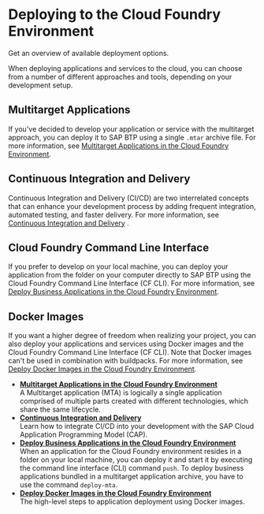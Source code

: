 <!-- loio2a21055cc94b4a528a820f73e6fa7d69 -->

# Deploying to the Cloud Foundry Environment

Get an overview of available deployment options.

When deploying applications and services to the cloud, you can choose from a number of different approaches and tools, depending on your development setup.



<a name="loio2a21055cc94b4a528a820f73e6fa7d69__section_obf_tyj_qnb"/>

## Multitarget Applications

If you've decided to develop your application or service with the multitarget approach, you can deploy it to SAP BTP using a single `.mtar` archive file. For more information, see [Multitarget Applications in the Cloud Foundry Environment](Multitarget_Applications_in_the_Cloud_Foundry_Environment_d04fc0e.md).



<a name="loio2a21055cc94b4a528a820f73e6fa7d69__section_sm1_5yj_qnb"/>

## Continuous Integration and Delivery

Continuous Integration and Delivery \(CI/CD\) are two interrelated concepts that can enhance your development process by adding frequent integration, automated testing, and faster delivery. For more information, see [Continuous Integration and Delivery](Continuous_Integration_and_Delivery_fdead30.md#loiofdead30953d24c0ca75768e2c3bcdd2c) .



<a name="loio2a21055cc94b4a528a820f73e6fa7d69__section_gg2_vyj_qnb"/>

## Cloud Foundry Command Line Interface

If you prefer to develop on your local machine, you can deploy your application from the folder on your computer directly to SAP BTP using the Cloud Foundry Command Line Interface \(CF CLI\). For more information, see [Deploy Business Applications in the Cloud Foundry Environment](Deploy_Business_Applications_in_the_Cloud_Foundry_Environment_4946ea5.md).



<a name="loio2a21055cc94b4a528a820f73e6fa7d69__section_gft_wyj_qnb"/>

## Docker Images

If you want a higher degree of freedom when realizing your project, you can also deploy your applications and services using Docker images and the Cloud Foundry Command Line Interface \(CF CLI\). Note that Docker images can't be used in combination with buildpacks. For more information, see [Deploy Docker Images in the Cloud Foundry Environment](Deploy_Docker_Images_in_the_Cloud_Foundry_Environment_c190ad6.md).

-   **[Multitarget Applications in the Cloud Foundry Environment](Multitarget_Applications_in_the_Cloud_Foundry_Environment_d04fc0e.md "A Multitarget application (MTA) is logically a single application comprised of
		multiple parts created with different technologies, which share the same
		lifecycle.")**  
A Multitarget application \(MTA\) is logically a single application comprised of multiple parts created with different technologies, which share the same lifecycle.
-   **[Continuous Integration and Delivery](Continuous_Integration_and_Delivery_fdead30.md#loiofdead30953d24c0ca75768e2c3bcdd2c "Learn how to integrate CI/CD into your development with the SAP Cloud Application
		Programming Model (CAP).")**  
Learn how to integrate CI/CD into your development with the SAP Cloud Application Programming Model \(CAP\).
-   **[Deploy Business Applications in the Cloud Foundry Environment](Deploy_Business_Applications_in_the_Cloud_Foundry_Environment_4946ea5.md "When an application for the Cloud
                                Foundry
		environment resides in a folder on your local machine, you can deploy it and start it by
		executing the command line interface (CLI) command push. To deploy
		business applications bundled in a multitarget application archive, you have to use the
		command deploy-mta.")**  
When an application for the Cloud Foundry environment resides in a folder on your local machine, you can deploy it and start it by executing the command line interface \(CLI\) command `push`. To deploy business applications bundled in a multitarget application archive, you have to use the command `deploy-mta`.
-   **[Deploy Docker Images in the Cloud Foundry Environment](Deploy_Docker_Images_in_the_Cloud_Foundry_Environment_c190ad6.md "The high-level steps to application deployment using Docker images. ")**  
The high-level steps to application deployment using Docker images.

